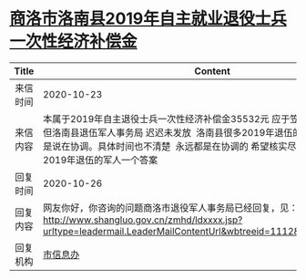 # <a href="http://www.shangluo.gov.cn/zmhd/ldxxxx.jsp?urltype=leadermail.LeaderMailContentUrl&wbtreeid=1112&leadermailid=6557">商洛市洛南县2019年自主就业退役士兵一次性经济补偿金</a>
| Title |                                                                    Content                                                                     |
|:-----:|------------------------------------------------------------------------------------------------------------------------------------------------|
| 来信时间  | 2020-10-23                                                                                                                                     |
| 来信内容  | 本属于2019年自主退役士兵一次性经济补偿金35532元 应于笠年7月份发放到位，但洛南县退伍军人事务局 迟迟未发放  洛南县很多2019年退伍的军人都在问 问到就是说在协调。具体时间也不清楚  永远都是在协调的 希望核实尽早给商洛市洛南县2019年退伍的军人一个答案         |
| 回复时间  | 2020-10-26                                                                                                                                     |
| 回复内容  | 网友你好，你咨询的问题商洛市退役军人事务局已经回复，见：http://www.shangluo.gov.cn/zmhd/ldxxxx.jsp?urltype=leadermail.LeaderMailContentUrl&wbtreeid=1112&leadermailid=6496 |
| 回复机构  | <a href="../../category/agencies/市信息办.md">市信息办</a>                                                                                             |
